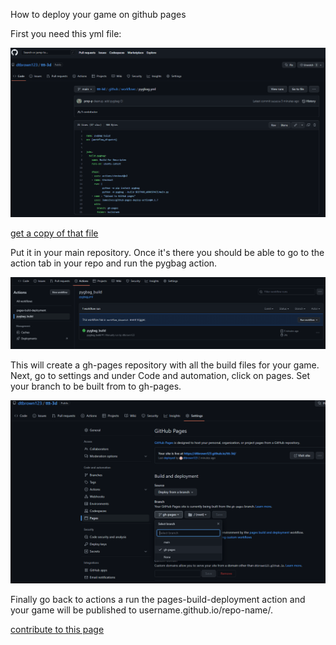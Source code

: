 



How to deploy your game on github pages

First you need this yml file:

![2023-01-03 (1)](yml.png)

[get a copy of that file](pygbag.yml)

Put it in your main repository. Once it's there you should be able to go to the action tab in your repo and run the pygbag action.

![2023-01-03 (4)](actions.png)

This will create a gh-pages repository with all the build files for your game. Next, go to settings and under Code and automation, click on pages. Set your branch to be built from to gh-pages.

![2023-01-03 (6)](pages.png)

Finally go back to actions a run the pages-build-deployment action and your game will be published to username.github.io/repo-name/.










[contribute to this page](https://github.com/pygame-web/pygame-web.github.io/edit/main/wiki/pygbag/github.io/README.md)
